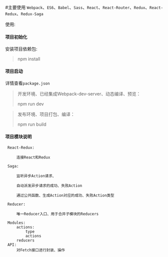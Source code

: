 #主要使用 `Webpack`、`ES6`、`Babel`、`Sass`、`React`、`React-Router`、`Redux`、`React-Redux`、`Redux-Saga`

使用:

#### 项目初始化

安装项目依赖包:

>   npm install

#### 项目启动

详情查看`package.json`

>   开发环境、已经集成Webpack-dev-server、动态编译、预览：
>
>   npm run dev

>   发布环境、项目打包、编译：
>
>   npm run build

#### 项目模块说明

     React-Redux:

         连接React和Redux

     Saga:

         监听异步Action请求、

         自动派发异步请求的成功、失败Action

         通过公共函数、生成Action对应的成功、失败Action类型

     Reducer:

         唯一Reducer入口、用于合并子模块的Reducers

     Modules:
         actions:
             type
             actions
         reducers
     API:
         对Fetch接口进行封装、操作
         











